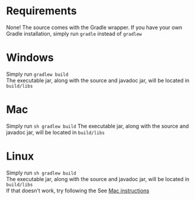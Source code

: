 Requirements
=
None!  The source comes with the Gradle wrapper.  If you have your own Gradle installation, simply run `gradle` instead of `gradlew`

Windows
=
Simply run `gradlew build`  
The executable jar, along with the source and javadoc jar, will be located in `build/libs`

Mac
=
Simply run `sh gradlew build`
The executable jar, along with the source and javadoc jar, will be located in `build/libs`

Linux
=
Simply run `sh gradlew build`  
The executable jar, along with the source and javadoc jar, will be located in `build/libs`  
If that doesn't work, try following the See [Mac instructions](COMPILING.md#Mac)